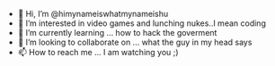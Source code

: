 - 👋 Hi, I’m @himynameiswhatmynameishu
- 👀 I’m interested in video games and lunching nukes..I mean coding 
- 🌱 I’m currently learning ... how to hack the goverment
- 💞️ I’m looking to collaborate on ... what the guy in my head says
- 📫 How to reach me ... I am watching you ;)

<!---
himynameiswhatmynameishu/himynameiswhatmynameishu is a ✨ special ✨ repository because its `README.md` (this file) appears on your GitHub profile.
You can click the Preview link to take a look at your changes.
--->
